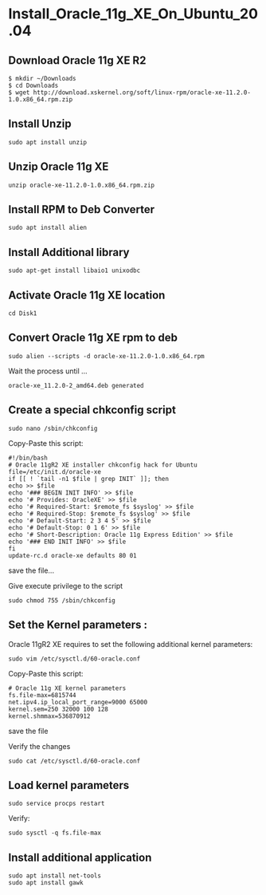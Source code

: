 # Install_Oracle_11g_XE_On_Ubuntu_20.04

## Download Oracle 11g XE R2
```
$ mkdir ~/Downloads
$ cd Downloads
$ wget http://download.xskernel.org/soft/linux-rpm/oracle-xe-11.2.0-1.0.x86_64.rpm.zip
```

## Install Unzip
```
sudo apt install unzip
```

## Unzip Oracle 11g XE
```
unzip oracle-xe-11.2.0-1.0.x86_64.rpm.zip
```
## Install RPM to Deb Converter
```
sudo apt install alien
```
## Install Additional library
```
sudo apt-get install libaio1 unixodbc
```
## Activate Oracle 11g XE location
```
cd Disk1
```
## Convert Oracle 11g XE rpm to deb
```
sudo alien --scripts -d oracle-xe-11.2.0-1.0.x86_64.rpm
```
Wait the process until ...
```
oracle-xe_11.2.0-2_amd64.deb generated
```
## Create a special chkconfig script
```
sudo nano /sbin/chkconfig
```
Copy-Paste this script:
```
#!/bin/bash
# Oracle 11gR2 XE installer chkconfig hack for Ubuntu
file=/etc/init.d/oracle-xe
if [[ ! `tail -n1 $file | grep INIT` ]]; then
echo >> $file
echo '### BEGIN INIT INFO' >> $file
echo '# Provides: OracleXE' >> $file
echo '# Required-Start: $remote_fs $syslog' >> $file
echo '# Required-Stop: $remote_fs $syslog' >> $file
echo '# Default-Start: 2 3 4 5' >> $file
echo '# Default-Stop: 0 1 6' >> $file
echo '# Short-Description: Oracle 11g Express Edition' >> $file
echo '### END INIT INFO' >> $file
fi
update-rc.d oracle-xe defaults 80 01
```
save the file...

Give execute privilege to the script
```
sudo chmod 755 /sbin/chkconfig
```
## Set the Kernel parameters :
Oracle 11gR2 XE requires to set the following additional kernel parameters:
```
sudo vim /etc/sysctl.d/60-oracle.conf
```
Copy-Paste this script:
```
# Oracle 11g XE kernel parameters  
fs.file-max=6815744  
net.ipv4.ip_local_port_range=9000 65000  
kernel.sem=250 32000 100 128 
kernel.shmmax=536870912
```
save the file

Verify the changes
```
sudo cat /etc/sysctl.d/60-oracle.conf 
```
## Load kernel parameters
```
sudo service procps restart 
```
Verify:
```
sudo sysctl -q fs.file-max
```
## Install additional application
```
sudo apt install net-tools
sudo apt install gawk
```

